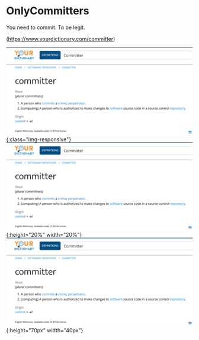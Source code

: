 # OnlyCommitters
You need to commit. To be legit.

(https://www.yourdictionary.com/committer)

![test image size](commit.png){:class="img-responsive"}
![test image size](commit.png){:height="20%" width="20%"}
![test image size](commit.png){:height="70px" width="40px"}
